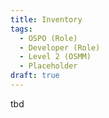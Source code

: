 ```yaml
---
title: Inventory
tags: 
  - OSPO (Role)
  - Developer (Role)
  - Level 2 (OSMM)
  - Placeholder
draft: true
---
```


tbd